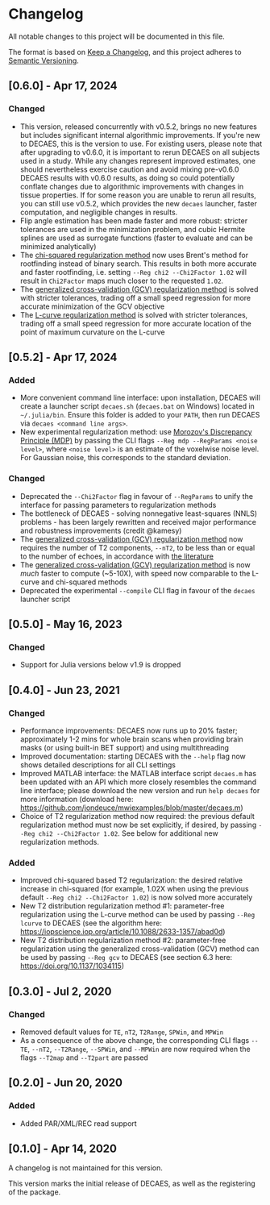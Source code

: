# Changelog
All notable changes to this project will be documented in this file.

The format is based on [Keep a Changelog](https://keepachangelog.com/en/1.0.0/),
and this project adheres to [Semantic Versioning](https://semver.org/spec/v2.0.0.html).

## [0.6.0] - Apr 17, 2024

### Changed
- This version, released concurrently with v0.5.2, brings no new features but includes significant internal algorithmic improvements. If you're new to DECAES, this is the version to use. For existing users, please note that after upgrading to v0.6.0, it is important to rerun DECAES on all subjects used in a study. While any changes represent improved estimates, one should nevertheless exercise caution and avoid mixing pre-v0.6.0 DECAES results with v0.6.0 results, as doing so could potentially conflate changes due to algorithmic improvements with changes in tissue properties. If for some reason you are unable to rerun all results, you can still use v0.5.2, which provides the new `decaes` launcher, faster computation, and negligible changes in results.
- Flip angle estimation has been made faster and more robust: stricter tolerances are used in the minimization problem, and cubic Hermite splines are used as surrogate functions (faster to evaluate and can be minimized analytically)
- The [chi-squared regularization method](https://jondeuce.github.io/DECAES.jl/dev/ref/#DECAES.lsqnonneg_chi2) now uses Brent's method for rootfinding instead of binary search. This results in both more accurate and faster rootfinding, i.e. setting `--Reg chi2 --Chi2Factor 1.02` will result in `Chi2Factor` maps much closer to the requested `1.02`.
- The [generalized cross-validation (GCV) regularization method](https://jondeuce.github.io/DECAES.jl/dev/ref/#DECAES.lsqnonneg_gcv) is solved with stricter tolerances, trading off a small speed regression for more accurate minimization of the GCV objective
- The [L-curve regularization method](https://jondeuce.github.io/DECAES.jl/dev/ref/#DECAES.lsqnonneg_lcurve) is solved with stricter tolerances, trading off a small speed regression for more accurate location of the point of maximum curvature on the L-curve

## [0.5.2] - Apr 17, 2024

### Added
- More convenient command line interface: upon installation, DECAES will create a launcher script `decaes.sh` (`decaes.bat` on Windows) located in `~/.julia/bin`. Ensure this folder is added to your `PATH`, then run DECAES via `decaes <command line args>`.
- New experimental regularization method: use [Morozov's Discrepancy Principle (MDP)](https://jondeuce.github.io/DECAES.jl/dev/ref/#DECAES.lsqnonneg_mdp) by passing the CLI flags `--Reg mdp --RegParams <noise level>`, where `<noise level>` is an estimate of the voxelwise noise level. For Gaussian noise, this corresponds to the standard deviation.

### Changed
- Deprecated the `--Chi2Factor` flag in favour of `--RegParams` to unify the interface for passing parameters to regularization methods
- The bottleneck of DECAES - solving nonnegative least-squares (NNLS) problems - has been largely rewritten and received major performance and robustness improvements (credit @kamesy)
- The [generalized cross-validation (GCV) regularization method](https://jondeuce.github.io/DECAES.jl/dev/ref/#DECAES.lsqnonneg_gcv) now requires the number of T2 components, `--nT2`, to be less than or equal to the number of echoes, in accordance with [the literature](https://epubs.siam.org/doi/10.1137/1034115)
- The [generalized cross-validation (GCV) regularization method](https://jondeuce.github.io/DECAES.jl/dev/ref/#DECAES.lsqnonneg_gcv) is now *much* faster to compute (~5-10X), with speed now comparable to the L-curve and chi-squared methods
- Deprecated the experimental `--compile` CLI flag in favour of the `decaes` launcher script

## [0.5.0] - May 16, 2023

### Changed
- Support for Julia versions below v1.9 is dropped

## [0.4.0] - Jun 23, 2021

### Changed
- Performance improvements: DECAES now runs up to 20% faster; approximately 1-2 mins for whole brain scans when providing brain masks (or using built-in BET support) and using multithreading
- Improved documentation: starting DECAES with the `--help` flag now shows detailed descriptions for all CLI settings
- Improved MATLAB interface: the MATLAB interface script `decaes.m` has been updated with an API which more closely resembles the command line interface; please download the new version and run `help decaes` for more information (download here: https://github.com/jondeuce/mwiexamples/blob/master/decaes.m)
- Choice of T2 regularization method now required: the previous default regularization method must now be set explicitly, if desired, by passing `--Reg chi2 --Chi2Factor 1.02`. See below for additional new regularization methods.

### Added
- Improved chi-squared based T2 regularization: the desired relative increase in chi-squared (for example, 1.02X when using the previous default `--Reg chi2 --Chi2Factor 1.02`) is now solved more accurately
- New T2 distribution regularization method #1: parameter-free regularization using the L-curve method can be used by passing `--Reg lcurve` to DECAES (see the algorithm here: https://iopscience.iop.org/article/10.1088/2633-1357/abad0d)
- New T2 distribution regularization method #2: parameter-free regularization using the generalized cross-validation (GCV) method can be used by passing `--Reg gcv` to DECAES (see section 6.3 here: https://doi.org/10.1137/1034115)

## [0.3.0] - Jul 2, 2020

### Changed
- Removed default values for `TE`, `nT2`, `T2Range`, `SPWin`, and `MPWin`
- As a consequence of the above change, the corresponding CLI flags `--TE`, `--nT2`, `--T2Range`, `--SPWin`, and `--MPWin` are now required when the flags `--T2map` and `--T2part` are passed

## [0.2.0] - Jun 20, 2020

### Added

- Added PAR/XML/REC read support

## [0.1.0] - Apr 14, 2020

A changelog is not maintained for this version.

This version marks the initial release of DECAES, as well as the registering of the package.
